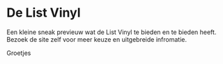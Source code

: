 # De List Vinyl

Een kleine sneak previeuw wat de List Vinyl te bieden en te bieden heeft. Bezoek de site zelf voor meer keuze en uitgebreide infromatie.

Groetjes

